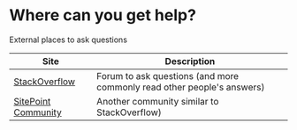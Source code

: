 # Where can you get help?

External places to ask questions

| Site               | Description |
|--------------------|--------------------------------------------------|
| [StackOverflow](https://stackoverflow.com/) | Forum to ask questions (and more commonly read other people's answers) |
| [SitePoint Community](https://www.sitepoint.com/community/) | Another community similar to StackOverflow) |
